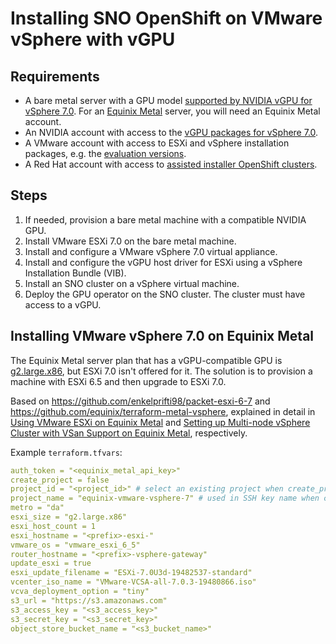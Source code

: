 # Installing SNO OpenShift on VMware vSphere with vGPU

## Requirements

* A bare metal server with a GPU model [supported by NVIDIA vGPU for vSphere 7.0](https://docs.nvidia.com/grid/latest/product-support-matrix/index.html#abstract__vmware-vsphere). For an [Equinix Metal](https://metal.equinix.com/) server, you will need an Equinix Metal account.
* An NVIDIA account with access to the [vGPU packages for vSphere 7.0](https://ui.licensing.nvidia.com/software).
* A VMware account with access to ESXi and vSphere installation packages, e.g. the [evaluation versions](https://customerconnect.vmware.com/group/vmware/evalcenter).
* A Red Hat account with access to [assisted installer OpenShift clusters](https://console.redhat.com/openshift/assisted-installer/clusters/~new).

## Steps

1. If needed, provision a bare metal machine with a compatible NVIDIA GPU.
2. Install VMware ESXi 7.0 on the bare metal machine.
3. Install and configure a VMware vSphere 7.0 virtual appliance.
4. Install and configure the vGPU host driver for ESXi using a vSphere Installation Bundle (VIB).
5. Install an SNO cluster on a vSphere virtual machine.
6. Deploy the GPU operator on the SNO cluster. The cluster must have access to a vGPU.

## Installing VMware vSphere 7.0 on Equinix Metal

The Equinix Metal server plan that has a vGPU-compatible GPU is [g2.large.x86](https://metal.equinix.com/developers/docs/servers/server-specs/#g2largex86), but ESXi 7.0 isn't offered for it. The solution is to provision a machine with ESXi 6.5 and then upgrade to ESXi 7.0.

Based on https://github.com/enkelprifti98/packet-esxi-6-7 and https://github.com/equinix/terraform-metal-vsphere, explained in detail in [Using VMware ESXi on Equinix Metal](https://metal.equinix.com/developers/guides/vmware-esxi/) and [Setting up Multi-node vSphere Cluster with VSan Support on Equinix Metal](https://metal.equinix.com/developers/guides/vmware/), respectively.

Example `terraform.tfvars`:

```yaml
auth_token = "<equinix_metal_api_key>"
create_project = false
project_id = "<project_id>" # select an existing project when create_project is false
project_name = "equinix-vmware-vsphere-7" # used in SSH key name when create_project is false
metro = "da"
esxi_size = "g2.large.x86"
esxi_host_count = 1
esxi_hostname = "<prefix>-esxi-"
vmware_os = "vmware_esxi_6_5"
router_hostname = "<prefix>-vsphere-gateway"
update_esxi = true
esxi_update_filename = "ESXi-7.0U3d-19482537-standard"
vcenter_iso_name = "VMware-VCSA-all-7.0.3-19480866.iso"
vcva_deployment_option = "tiny"
s3_url = "https://s3.amazonaws.com"
s3_access_key = "<s3_access_key>"
s3_secret_key = "<s3_secret_key>"
object_store_bucket_name = "<s3_bucket_name>"
```